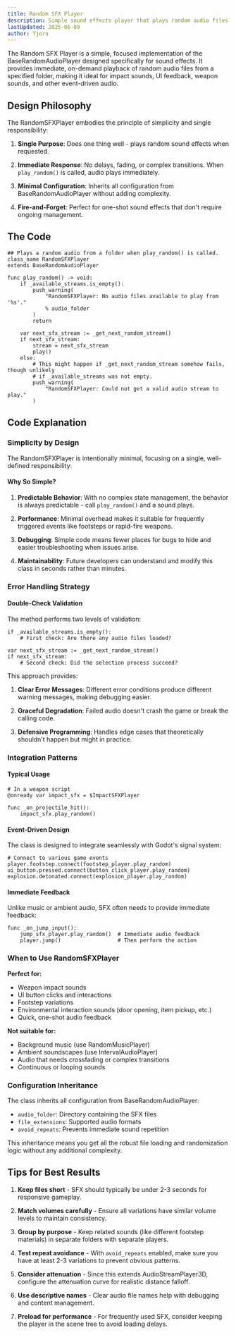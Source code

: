 ```yaml
---
title: Random SFX Player
description: Simple sound effects player that plays random audio files from a folder on demand.
lastUpdated: 2025-06-09
author: Tjorn
---
```


The Random SFX Player is a simple, focused implementation of the BaseRandomAudioPlayer designed specifically for sound effects. It provides immediate, on-demand playback of random audio files from a specified folder, making it ideal for impact sounds, UI feedback, weapon sounds, and other event-driven audio.

## Design Philosophy

The RandomSFXPlayer embodies the principle of simplicity and single responsibility:

1. **Single Purpose**: Does one thing well - plays random sound effects when requested.

2. **Immediate Response**: No delays, fading, or complex transitions. When `play_random()` is called, audio plays immediately.

3. **Minimal Configuration**: Inherits all configuration from BaseRandomAudioPlayer without adding complexity.

4. **Fire-and-Forget**: Perfect for one-shot sound effects that don't require ongoing management.

## The Code

```gdscript
## Plays a random audio from a folder when play_random() is called.
class_name RandomSFXPlayer
extends BaseRandomAudioPlayer

func play_random() -> void:
	if _available_streams.is_empty():
		push_warning(
			"RandomSFXPlayer: No audio files available to play from '%s'."
			% audio_folder
		)
		return

	var next_sfx_stream := _get_next_random_stream()
	if next_sfx_stream:
		stream = next_sfx_stream
		play()
	else:
		# This might happen if _get_next_random_stream somehow fails, though unlikely
		# if _available_streams was not empty.
		push_warning(
			"RandomSFXPlayer: Could not get a valid audio stream to play."
		)
```

## Code Explanation

### Simplicity by Design

The RandomSFXPlayer is intentionally minimal, focusing on a single, well-defined responsibility:

#### Why So Simple?

1. **Predictable Behavior**: With no complex state management, the behavior is always predictable - call `play_random()` and a sound plays.

2. **Performance**: Minimal overhead makes it suitable for frequently triggered events like footsteps or rapid-fire weapons.

3. **Debugging**: Simple code means fewer places for bugs to hide and easier troubleshooting when issues arise.

4. **Maintainability**: Future developers can understand and modify this class in seconds rather than minutes.

### Error Handling Strategy

#### Double-Check Validation

The method performs two levels of validation:

```gdscript
if _available_streams.is_empty():
    # First check: Are there any audio files loaded?

var next_sfx_stream := _get_next_random_stream()
if next_sfx_stream:
    # Second check: Did the selection process succeed?
```

This approach provides:

1. **Clear Error Messages**: Different error conditions produce different warning messages, making debugging easier.

2. **Graceful Degradation**: Failed audio doesn't crash the game or break the calling code.

3. **Defensive Programming**: Handles edge cases that theoretically shouldn't happen but might in practice.

### Integration Patterns

#### Typical Usage

```gdscript
# In a weapon script
@onready var impact_sfx = $ImpactSFXPlayer

func _on_projectile_hit():
    impact_sfx.play_random()
```

#### Event-Driven Design

The class is designed to integrate seamlessly with Godot's signal system:

```gdscript
# Connect to various game events
player.footstep.connect(footstep_player.play_random)
ui_button.pressed.connect(button_click_player.play_random)
explosion.detonated.connect(explosion_player.play_random)
```

#### Immediate Feedback

Unlike music or ambient audio, SFX often needs to provide immediate feedback:

```gdscript
func _on_jump_input():
    jump_sfx_player.play_random()  # Immediate audio feedback
    player.jump()                  # Then perform the action
```

### When to Use RandomSFXPlayer

**Perfect for:**

- Weapon impact sounds
- UI button clicks and interactions
- Footstep variations
- Environmental interaction sounds (door opening, item pickup, etc.)
- Quick, one-shot audio feedback

**Not suitable for:**

- Background music (use RandomMusicPlayer)
- Ambient soundscapes (use IntervalAudioPlayer)
- Audio that needs crossfading or complex transitions
- Continuous or looping sounds

### Configuration Inheritance

The class inherits all configuration from BaseRandomAudioPlayer:

- `audio_folder`: Directory containing the SFX files
- `file_extensions`: Supported audio formats
- `avoid_repeats`: Prevents immediate sound repetition

This inheritance means you get all the robust file loading and randomization logic without any additional complexity.

## Tips for Best Results

1. **Keep files short** - SFX should typically be under 2-3 seconds for responsive gameplay.

2. **Match volumes carefully** - Ensure all variations have similar volume levels to maintain consistency.

3. **Group by purpose** - Keep related sounds (like different footstep materials) in separate folders with separate players.

4. **Test repeat avoidance** - With `avoid_repeats` enabled, make sure you have at least 2-3 variations to prevent obvious patterns.

5. **Consider attenuation** - Since this extends AudioStreamPlayer3D, configure the attenuation curve for realistic distance falloff.

6. **Use descriptive names** - Clear audio file names help with debugging and content management.

7. **Preload for performance** - For frequently used SFX, consider keeping the player in the scene tree to avoid loading delays.
